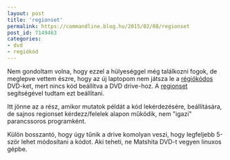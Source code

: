 ```yaml
---
layout: post
title: 'regionset'
permalink: https://commandline.blog.hu/2015/02/08/regionset
post_id: 7149463
categories: 
- dvd
- regiókód
---
```


Nem gondoltam volna, hogy ezzel a hülyeséggel még találkozni fogok, de meglepve vettem észre, hogy az új laptopom nem játsza le a 
[régiókódos](http://en.wikipedia.org/wiki/DVD_region_code) DVD-ket, mert nincs kód beállítva a DVD drive-hoz. A 
[regionset](http://linvdr.org/projects/regionset/) segítségével tudtam ezt beállítani.

Itt jönne az a rész, amikor mutatok példát a kód lekérdezésére, beállítására, de sajnos regionset kérdezz/felelek alapon működik, nem "igazi" parancssoros programként.

Külön bosszantó, hogy úgy tűnik a drive komolyan veszi, hogy legfeljebb 5-ször lehet módosítani a kódot. Aki teheti, ne Matshita DVD-t vegyen linuxos gépbe.